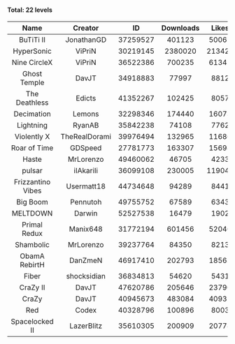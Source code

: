 #### Total: 22 levels

| Name | Creator | ID | Downloads | Likes |
|:---:|:---:|:---:|:---:|:---:|
| BuTiTi II | JonathanGD | 37259527 | 401123 | 50067
| HyperSonic | ViPriN | 30219145 | 2380020 | 213422
| Nine CircleX | ViPriN | 36522386 | 700235 | 61345
| Ghost Temple | DavJT | 34918883 | 77997 | 8812
| The Deathless | Edicts | 41352267 | 102425 | 8057
| Decimation | Lemons | 32298346 | 174440 | 16073
| Lightning | RyanAB | 35842238 | 74108 | 7762
| Violently X | TheRealDorami | 39976494 | 132965 | 11686
| Roar of Time | GDSpeed | 27781773 | 163307 | 15698
| Haste | MrLorenzo | 49460062 | 46705 | 4233
| pulsar | iIAkariIi | 36099108 | 230005 | 119046
| Frizzantino Vibes | Usermatt18 | 44734648 | 94289 | 8441
| Big Boom | Pennutoh | 49755752 | 67589 | 6343
| MELTDOWN | Darwin | 52527538 | 16479 | 1902
| Primal Redux | Manix648 | 31772194 | 601456 | 52040
| Shambolic | MrLorenzo | 39237764 | 84350 | 8213
| ObamA RebirtH | DanZmeN | 46917410 | 202793 | 18563
| Fiber | shocksidian | 36834813 | 54620 | 5431
| CraZy II | DavJT | 47620786 | 205646 | 23790
| CraZy | DavJT | 40945673 | 483084 | 40932
| Red | Codex | 40328796 | 100896 | 8003
| Spacelocked II | LazerBlitz | 35610305 | 200909 | 20778
